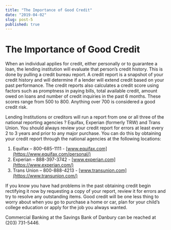 ```yaml
---
title: "The Importance of Good Credit"
date: "2019-04-02"
slug: post-5
published: true
---
```

<!-- markdownlint-disable MD033 -->

# The Importance of Good Credit
When an individual applies for credit, either personally or to guarantee a loan, the lending institution will evaluate that person’s credit history.  This is done by pulling a credit bureau report.  A credit report is a snapshot of your credit history and will determine if a lender will extend credit based on your past performance.  The credit reports also calculates a credit score using factors such as promptness in paying bills, total available credit, amount owed on loans and number of credit inquiries in the past 6 months.  These scores range from 500 to 800.  Anything over 700 is considered a good credit risk.

Lending Institutions or creditors will run a report from one or all three of the national reporting agencies ? Equifax, Experian (formerly TRW) and Trans Union.  You should always review your credit report for errors at least every 2 to 3 years and prior to any major purchase.  You can do this by obtaining your credit report through the national agencies at the following locations:

1. Equifax – 800-685-1111 - [www.equifax.com](https://www.equifax.com/personal/)
2. Experian – 888-397-3742 - [www.experian.com](https://www.experian.com/)
3. Trans Union – 800-888-4213 - [www.transunion.com](https://www.transunion.com/)

If you know you have had problems in the past obtaining credit begin rectifying it now by requesting a copy of your report, review it for errors and try to resolve any outstanding items.  Good credit will be one less thing to worry about when you go to purchase a home or car, plan for your child’s college education or apply for the job you always wanted.

Commercial Banking at the Savings Bank of Danbury can be reached at (203) 731-5446.